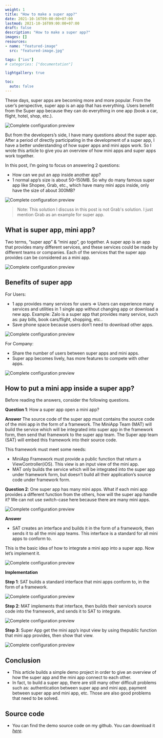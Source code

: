 ```yaml
---
weight: 1
title: "How to make a super app?"
date: 2021-10-16T09:00:00+07:00
lastmod: 2021-10-16T09:00:00+07:00
draft: false
description: "How to make a super app?"
images: []
resources:
- name: "featured-image"
  src: "featured-image.jpg"

tags: ["ios"]
# categories: ["documentation"]

lightgallery: true

toc:
  auto: false
---
```


<!--more-->

These days, super apps are becoming more and more popular.
From the user’s perspective, super app is an app that has everything. Users benefit from the Super app because they can do everything in one app (book a car, flight, hotel, shop, etc.).

![Complete configuration preview](1_55GvVr6gGtEhNOzpJmj7pA.webp "")

But from the developers’s side, I have many questions about the super app.
After a period of directly participating in the development of a super app, I have a better understanding of how super apps and mini apps work. So I wrote this article to give you an overview of how mini apps and super apps work together.  

In this post, I’m going to focus on answering 2 questions:
- How can we put an app inside another app?
- 1 normal app’s size is about 50–150MB. So why do many famous super app like Shopee, Grab, etc., which have many mini apps inside, only have the size of about 300MB?  

![Complete configuration preview](1_76JokibVA5uDa3NyCCGsmw.webp "")

> Note: This solution I discuss in this post is not Grab's solution. I just mention Grab as an example for super app.

## What is super app, mini app?

Two terms, “super app” & “mini app”, go together.
A super app is an app that provides many different services, and these services could be made by different teams or companies.
Each of the services that the super app provides can be considered as a mini app.

![Complete configuration preview](1_1sFTZmNwkwhDDJf_15O0BQ.webp "")

## Benefits of super app

For Users:
- 1 app provides many services for users => Users can experience many services and utilities in 1 single app without changing app or download a new app.
Example: Zalo is a super app that provides many service, such as: pay bills, book cars/flight, shopping, etc..
- Save phone space because users don’t need to download other apps.

![Complete configuration preview](1_ZAmYRjpPlJ5jX8tIUnKqTA.webp "")

For Company:
- Share the number of users between super apps and mini apps.
- Super app becomes lively, has more features to compete with other apps.

![Complete configuration preview](1_4M-dngp2-vApUymbm83qpg.webp "")

## How to put a mini app inside a super app?

Before reading the answers, consider the following questions.

**Question 1**: How a super app open a mini app?

**Answer**
The source code of the super app must contains the source code of the mini app in the form of a framework. The MiniApp Team (MAT) will build the service which will be integrated into super app in the framework form, then send that framework to the super app team. The Super app team (SAT) will embed this framework into their source code.

This framework must meet some needs:
- MiniApp Framework must provide a public function that return a ViewController(iOS). This view is an input view of the mini app.
- MAT only builds the service which will be integrated into the super app under framework form, but doesn’t build all their application’s source code under framework form.

**Question 2**: One super app has many mini apps. What if each mini app provides a different function from the others, how will the super app handle it? We can not use switch-case here because there are many mini apps.

![Complete configuration preview](1_PGbzfOiwBICKQisffgsIKw.webp "Use switch-case isn’t a good solution because each time we support a new mini app, we must change our source code.")

**Answer**
- SAT creates an interface and builds it in the form of a framework, then sends it to all the mini app teams. This interface is a standard for all mini apps to conform to.

This is the basic idea of how to integrate a mini app into a super app. Now let’s implement it.

![Complete configuration preview](1_SBCQovzhP7AuVcq2yR_rzQ.webp "")

**Implementation**

**Step 1**: SAT builds a standard interface that mini apps conform to, in the form of a framework.

![Complete configuration preview](1_L2Valfaln0Q7AkOgmDSNwA.webp "")

**Step 2**: MAT implements that interface, then builds their service’s source code into the framework, and sends it to SAT to integrate.

![Complete configuration preview](1_eYbsSKqilZf44G7QGy9qpg.webp "")

**Step 3**: Super App get the mini app’s input view by using thepublic function that mini app provides, then show that view.

![Complete configuration preview](1_GcPunznxTJxc5egtNTmlzw.webp "")

## Conclusion
- This article builds a simple demo project in order to give an overview of how the super app and the mini app connect to each other.
- In fact, to build a super app, there are still many other difficult problems such as: authentication between super app and mini app, payment between super app and mini app, etc. Those are also good problems that need to be solved.

## Source code
- You can find the demo source code on my github. You can download it *[here](https://github.com/hoangatuan/SuperAppSourceDemo)*.